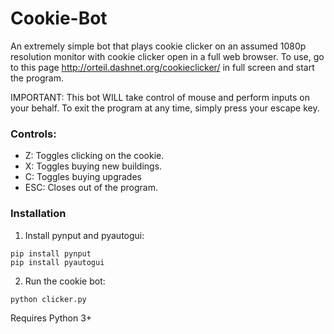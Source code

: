 # Cookie-Bot

An extremely simple bot that plays cookie clicker on an assumed 1080p resolution monitor with cookie clicker open in a full web browser.
To use, go to this page http://orteil.dashnet.org/cookieclicker/ in full screen and start the program. 

IMPORTANT: This bot WILL take control of mouse and perform inputs on your behalf. To exit the program at any time, simply press your escape key.

### Controls:
- Z: Toggles clicking on the cookie.
- X: Toggles buying new buildings.
- C: Toggles buying upgrades
- ESC: Closes out of the program.

### Installation

1. Install pynput and pyautogui:

```
pip install pynput
pip install pyautogui
```

2. Run the cookie bot:

```python clicker.py```

Requires Python 3+